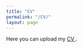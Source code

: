 ```yaml
---
title: "CV"
permalink: "/CV/"
layout: page
---
```


<p> Here you can upload my <a href="[https://mohammadi-maryam.github.io/CV-Mohammadi.pdf"> CV </a>.

